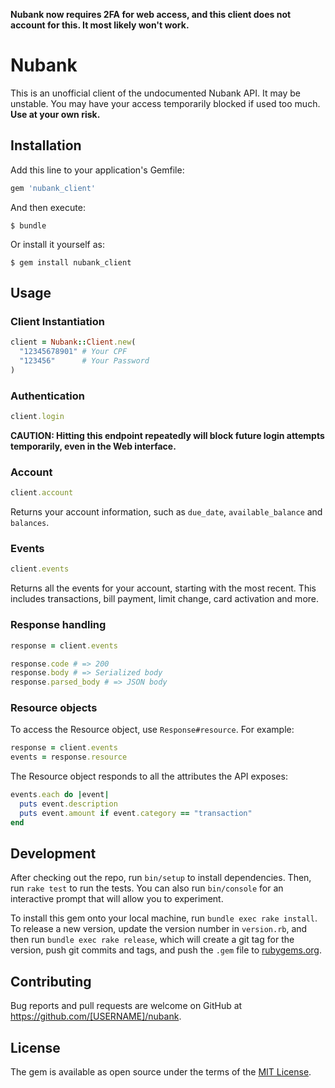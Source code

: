 **Nubank now requires 2FA for web access, and this client does not account for this. It most likely won't work.**

# Nubank

This is an unofficial client of the undocumented Nubank API.
It may be unstable. You may have your access temporarily blocked if used too much.
**Use at your own risk.**

## Installation

Add this line to your application's Gemfile:

```ruby
gem 'nubank_client'
```

And then execute:

    $ bundle

Or install it yourself as:

    $ gem install nubank_client

## Usage

### Client Instantiation

```ruby
client = Nubank::Client.new(
  "12345678901" # Your CPF
  "123456"      # Your Password
)
```

### Authentication

```ruby
client.login
```

**CAUTION: Hitting this endpoint repeatedly will block future login attempts temporarily, even in the Web interface.**

### Account

```ruby
client.account
```

Returns your account information, such as `due_date`, `available_balance` and `balances`.

### Events

```ruby
client.events
```

Returns all the events for your account, starting with the most recent. This includes transactions, bill payment, limit change, card activation and more.

### Response handling

```ruby
response = client.events

response.code # => 200
response.body # => Serialized body
response.parsed_body # => JSON body
```

### Resource objects

To access the Resource object, use `Response#resource`. For example:

```ruby
response = client.events
events = response.resource
```

The Resource object responds to all the attributes the API exposes:

```ruby
events.each do |event|
  puts event.description
  puts event.amount if event.category == "transaction"
end
```

## Development

After checking out the repo, run `bin/setup` to install dependencies. Then, run `rake test` to run the tests. You can also run `bin/console` for an interactive prompt that will allow you to experiment.

To install this gem onto your local machine, run `bundle exec rake install`. To release a new version, update the version number in `version.rb`, and then run `bundle exec rake release`, which will create a git tag for the version, push git commits and tags, and push the `.gem` file to [rubygems.org](https://rubygems.org).

## Contributing

Bug reports and pull requests are welcome on GitHub at https://github.com/[USERNAME]/nubank.

## License

The gem is available as open source under the terms of the [MIT License](https://opensource.org/licenses/MIT).
